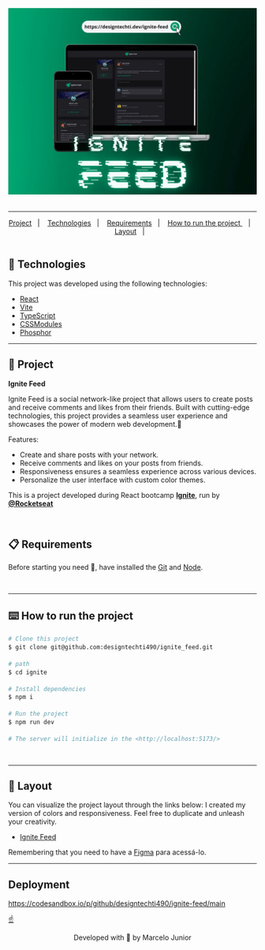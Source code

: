 <div style="text-align: center;">
    <img alt="" src=".github/preview.jpeg">
</div>

<br>

---

<div style="text-align: center;">
  <a href="#memo-project">Project</a>&nbsp;&nbsp;&nbsp;|&nbsp;&nbsp;&nbsp;
  <a href="#rocket-technologies">Technologies</a>&nbsp;&nbsp;&nbsp;|&nbsp;&nbsp;&nbsp;
  <a href="#clipboard-requirements">Requirements</a>&nbsp;&nbsp;&nbsp;|&nbsp;&nbsp;&nbsp;
  <a href="#keyboard-how-to-run-the-project">How to run the project </a>&nbsp;&nbsp;&nbsp;|&nbsp;&nbsp;&nbsp;
    <a href="#art-layout">Layout</a>&nbsp;&nbsp;&nbsp;|&nbsp;&nbsp;&nbsp;
</div>

<br>

## :rocket: Technologies

This project was developed using the following technologies:

-   [React](https://pt-br.reactjs.org/)
-   [Vite](https://vitejs.dev/)
-   [TypeScript](https://www.typescriptlang.org/)
-   [CSSModules](https://github.com/css-modules/css-modules)
-   [Phosphor](https://phosphoricons.com/)
    <br>

---

## :memo: Project

**Ignite Feed**

Ignite Feed is a social network-like project that allows users to create posts and receive comments and likes from their friends. Built with cutting-edge technologies, this project provides a seamless user experience and showcases the power of modern web development.:star_struck:

Features:

-   Create and share posts with your network.
-   Receive comments and likes on your posts from friends.
-   Responsiveness ensures a seamless experience across various devices.
-   Personalize the user interface with custom color themes.

This is a project developed during React bootcamp **[Ignite](https://www.rocketseat.com.br/discover)**, run by **[@Rocketseat](https://github.com/Rocketseat)**

<br>

## :clipboard: Requirements

Before starting you need :checkered_flag:, have installed the [Git](https://git-scm.com) and [Node](https://nodejs.org/en/).

<br>

---

## :keyboard: How to run the project

```bash
# Clone this project
$ git clone git@github.com:designtechti490/ignite_feed.git

# path
$ cd ignite

# Install dependencies
$ npm i

# Run the project
$ npm run dev

# The server will initialize in the <http://localhost:5173/>
```

<br>

---

## :art: Layout

You can visualize the project layout through the links below:
I created my version of colors and responsiveness. Feel free to duplicate and unleash your creativity.

-   [Ignite Feed](<https://www.figma.com/file/XnV9d4Nw9DhzphZNxEH9OD/Ignite-Feed-(Community)?node-id=0%3A1>)

Remembering that you need to have a [Figma](http://figma.com/) para acessá-lo.

---

## Deployment

https://codesandbox.io/p/github/designtechti490/ignite-feed/main

<a href="#top">☝</a>

<p style="text-align: center;">Developed with 💙 by Marcelo Junior</p>
